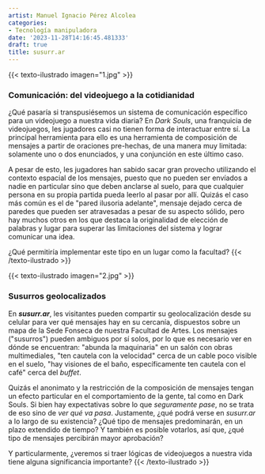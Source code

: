 ```yaml
---
artist: Manuel Ignacio Pérez Alcolea
categories:
- Tecnología manipuladora
date: '2023-11-28T14:16:45.481333'
draft: true
title: susurr.ar
---
```

{{< texto-ilustrado imagen="1.jpg" >}}
### Comunicación: del videojuego a la cotidianidad

¿Qué pasaría si transpusiésemos un sistema de comunicación específico para un videojuego a nuestra vida diaria? En *Dark Souls*, una franquicia de videojuegos, les jugadores casi no tienen forma de interactuar entre sí. La principal herramienta para ello es una herramienta de composición de mensajes a partir de oraciones pre-hechas, de una manera muy limitada: solamente uno o dos enunciados, y una conjunción en este último caso.

A pesar de esto, les jugadores han sabido sacar gran provecho utilizando el contexto espacial de los mensajes, puesto que no pueden ser envíados a nadie en particular sino que deben anclarse al suelo, para que cualquier persona en su propia partida pueda leerlo al pasar por allí. Quizás el caso más común es el de "pared ilusoria adelante", mensaje dejado cerca de paredes que pueden ser atravesadas a pesar de su aspecto sólido, pero hay muchos otros en los que destaca la originalidad de elección de palabras y lugar para superar las limitaciones del sistema y lograr comunicar una idea.

¿Qué permitiría implementar este tipo  en un lugar como la facultad?
{{< /texto-ilustrado >}}


{{< texto-ilustrado imagen="2.jpg" >}}
### Susurros geolocalizados

En ***susurr.ar***, les visitantes pueden compartir su geolocalización desde su celular para ver qué mensajes hay en su cercanía, dispuestos sobre un mapa de la Sede Fonseca de nuestra Facultad de Artes. Los mensajes ("susurros") pueden ambiguos por sí solos, por lo que es necesario ver en dónde se encuentran: "abunda la maquinaria" en un salón con obras multimediales, "ten cautela con la velocidad" cerca de un cable poco visible en el suelo, "hay visiones de el baño, específicamente ten cautela con el café" cerca del *buffet*.

Quizás el anonimato y la restricción de la composición de mensajes tengan un efecto particular en el comportamiento de la gente, tal como en Dark Souls. Si bien hay expectativas sobre lo que *seguramente pase*, no se trata de eso sino de *ver qué va pasa*. Justamente, ¿qué podrá verse en *susurr.ar* a lo largo de su existencia? ¿Qué tipo de mensajes predominarán, en un plazo extendido de tiempo? Y también es posible votarlos, así que, ¿qué tipo de mensajes percibirán mayor aprobación?

Y particularmente, ¿veremos si traer lógicas de videojuegos a nuestra vida tiene alguna significancia importante?
{{< /texto-ilustrado >}}

